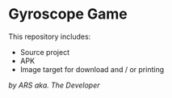 # Gyroscope Game

This repository includes:
* Source project
* APK
* Image target for download and / or printing

_by ARS aka. The Developer_
